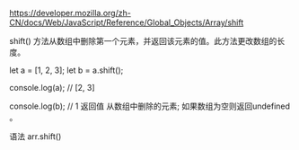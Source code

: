 https://developer.mozilla.org/zh-CN/docs/Web/JavaScript/Reference/Global_Objects/Array/shift

shift() 方法从数组中删除第一个元素，并返回该元素的值。此方法更改数组的长度。

let a = [1, 2, 3];
let b = a.shift();

console.log(a);
// [2, 3]

console.log(b);
// 1
返回值
从数组中删除的元素; 如果数组为空则返回undefined 。

语法
arr.shift()
